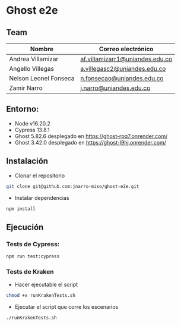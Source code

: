 # Ghost e2e

## Team

| Nombre | Correo electrónico |
| --- | ---|
| Andrea Villamizar | af.villamizarr1@uniandes.edu.co |
| Angello Villegas | a.villegasc2@uniandes.edu.co |
| Nelson Leonel Fonseca | n.fonsecao@uniandes.edu.co |
| Zamir Narro | j.narro@uniandes.edu.co |

## Entorno:
- Node v16.20.2
- Cypress 13.8.1
- Ghost 5.82.6 desplegado en https://ghost-rpq7.onrender.com/
- Ghost 3.42.0 desplegado en https://ghost-l9hj.onrender.com/

## Instalación

- Clonar el repositorio
```bash
git clone git@github.com:jnarro-miso/ghost-e2e.git
```

- Instalar dependencias
```bash
npm install
```

## Ejecución

### Tests de Cypress:
```bash
npm run test:cypress
```

### Tests de Kraken

- Hacer ejecutable el script
```bash
chmod +x runKrakenTests.sh
```

- Ejecutar el script que corre los escenarios
```bash
./runKrakenTests.sh
```